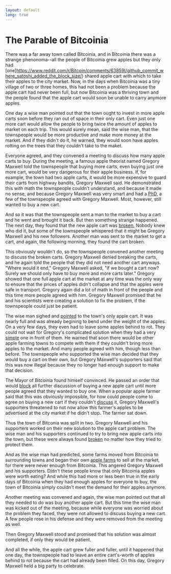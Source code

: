 ```yaml
---
layout: default
long: true
---
```


# The Parable of Bitcoinia

There was a far away town called Bitcoinia, and in Bitcoinia there was a strange phenonoma--all the people of Bitcoinia grew apples but they only had [one]https://www.reddit.com/r/Bitcoin/comments/63859l/github_commit_where_satoshi_added_the_block_size/) shared apple cart with which to take their apples to the city market. Now, in the days when Bitcoinia was a tiny village of two or three homes, this had not been a problem because the apple cart had never been full, but now Bitcoinia was a thriving town and the people found that the apple cart would soon be unable to carry anymore apples.

One day a wise man pointed out that the town ought to invest in more apple carts soon before they ran out of space in their only cart. Even just one more cart would allow the people to bring twice the amount of apples to market on each trip. This would surely mean, said the wise man, that the townspeople would be more productive and make more money at the market. And if they didn't do it, he warned, they would soon have apples rotting on the trees that they couldn't take to the maket.

Everyone agreed, and they convened a meeting to discuss how many apple carts to buy. During the meeting, a famous apple theorist named Gregory Maxwell told the townspeople that buying more carts, even buying just one more cart, would be very dangerous for their apple business. If, for example, the town had two apple carts, it would be more expensive to guard their carts from highway bandits, Gregory Maxwell said. He demonstrated this with math the townspeople couldn't understand, and because it made no sense, and because Gregory Maxwell was very smart and had a [PhD,](https://www.reddit.com/r/btc/comments/89z483/ama_ask_mike_anything/dwuq5rq/) a few of the townspeople agreed with Gregory Maxwell. Most, however, still wanted to buy a new cart.

And so it was that the townspeople sent a man to the market to buy a cart and he went and brought it back. But then something strange happened. The next day, they found that the new apple cart was [broken.](https://www.reddit.com/r/Bitcoin/comments/3jj2hf/bitcoin_xt_nodes_being_ddosed/) Nobody knew who did it, but some of the townspeople whispered that it might be Gregory Maxwell and his new followers. Another man was sent to the market to get a cart, and again, the following morning, they found the cart broken.

This obviously wouldn't do, so the townspeople convened another meeting to discuss the broken carts. Gregory Maxwell denied breaking the carts, and he again told the people that they did not need another cart anyways. "Where would it end," Gregory Maxwell asked, "if we bought a cart now? Surely we should only have to buy more and more carts later." Gregory showed that one full apple cart at the market at any time was the only way to ensure that the prices of apples didn't collapse and that the apples were safe in transport. Gregory again did a lot of math in front of the people and this time more people agreed with him. Gregory Maxwell promised that he and his scientists were creating a solution to fix the problem, if the townspeople could just be patient.

The wise man sighed and [pointed](http://gavinandresen.ninja/why-increasing-the-max-block-size-is-urgent) to the town's only apple cart. It was nearly full and was already begining to bend under the weight of the apples. On a very few days, they even had to leave some apples behind to rot. They could not wait for Gregory's complicated solution when they had a very [simple](https://bitcointalk.org/index.php?topic=157141.msg1758131#msg1758131) one in front of them. He warned that soon there would be other apple farming towns to compete with them if they couldn't bring more apples to the market. And many people agreed with him, though less than before. The townspeople who supported the wise man decided that they would buy a cart on their own, but Gregory Maxwell's supporters said that this was now illegal because they no longer had enough support to make that decision.

The Mayor of Bitcoinia found himself convinced. He passed an order that would [block](https://www.reddit.com/r/Bitcoin/comments/3h9cq4/its_time_for_a_break_about_the_recent_mess/) all further discussion of buying a new apple cart until more people agreed that they wanted to buy one. When a popular apple farmer said that this was obviously impossible, for how could people come to agree on buying a new cart if they couldn't [discuss](https://www.reddit.com/r/Bitcoin/comments/3h9cq4/its_time_for_a_break_about_the_recent_mess/cu5g3ko) it, Gregory Maxwell's supporters threatened to not now allow this farmer's apples to be advertised at the city market if he didn't stop. The farmer sat down.

Thus the town of Bitconia was split in two. Gregory Maxwell and his supporters worked on their new solution to the apple cart problem. The wise man and his supporters continued to try to bring new apple carts into the town, but these were always found [broken](https://news.bitcoin.com/bitcoin-classic-targeted-by-ddos-attacks/) no matter how they tried to protect them.

And as the wise man had predicted, some farms moved from Bitcoinia to surrounding towns and began their own [apple farms](https://twitter.com/BraveSampson/status/1257026827643748354) to sell at the market, for there were never enough from Bitcoinia. This angered Gregory Maxwell and his supporters. Didn't these people know that only Bitcoinia apples were worth eating? And while this had more or less been true in the early days of Bitcoinia when they had enough apples for everyone to buy, the town of Bitcoinia simply couldn't meet the demand for their apples anymore.

Another meeting was convened and again, the wise man pointed out that all they needed to do was buy another apple cart. But this time the wise man was kicked out of the meeting, because while everyone was worried about the problem they faced, they were not allowed to discuss buying a new cart. A few people rose in his defense and they were removed from the meeting as well.

Then Gregory Maxwell stood and promised that his solution was almost completed, if only they would be patient. 

And all the while, the apple cart grew fuller and fuller, until it happened that one day, the townspeople had to leave an entire cart's-worth of apples behind to rot because the cart had already been filled. On this day, Gregory Maxwell held a big party to celebrate.




